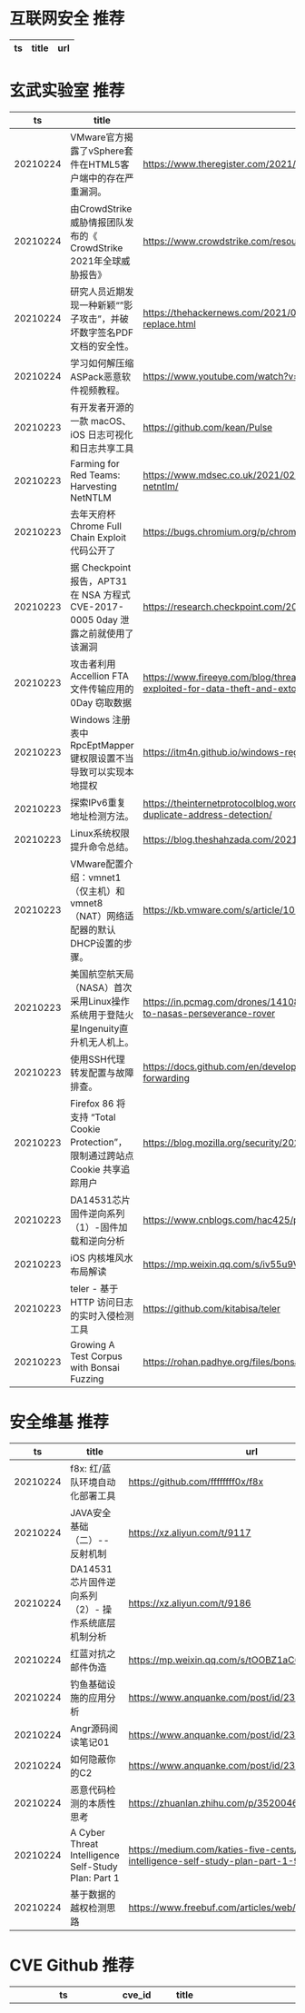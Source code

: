 # 互联网安全 推荐
| ts | title | url| 
| --- | --- | ---| 


# 玄武实验室 推荐
| ts | title | url| 
| --- | --- | ---| 
| 20210224 | VMware官方揭露了vSphere套件在HTML5客户端中的存在严重漏洞。 | https://www.theregister.com/2021/02/23/vmware_vsphere_critical_bugs/| 
| 20210224 | 由CrowdStrike威胁情报团队发布的《 CrowdStrike 2021年全球威胁报告》 | https://www.crowdstrike.com/resources/reports/global-threat-report/| 
| 20210224 | 研究人员近期发现一种新颖“”影子攻击”，并破坏数字签名PDF文档的安全性。 | https://thehackernews.com/2021/02/shadow-attacks-let-attackers-replace.html| 
| 20210224 | 学习如何解压缩ASPack恶意软件视频教程。 | https://www.youtube.com/watch?v=L0NwUMU-Pj4| 
| 20210223 | 有开发者开源的一款 macOS、iOS 日志可视化和日志共享工具 | https://github.com/kean/Pulse| 
| 20210223 | Farming for Red Teams: Harvesting NetNTLM | https://www.mdsec.co.uk/2021/02/farming-for-red-teams-harvesting-netntlm/| 
| 20210223 | 去年天府杯 Chrome Full Chain Exploit 代码公开了 | https://bugs.chromium.org/p/chromium/issues/detail?id=1146670| 
| 20210223 | 据 Checkpoint 报告，APT31 在 NSA 方程式 CVE-2017-0005 0day 泄露之前就使用了该漏洞 | https://research.checkpoint.com/2021/the-story-of-jian/| 
| 20210223 | 攻击者利用 Accellion FTA 文件传输应用的 0Day 窃取数据 | https://www.fireeye.com/blog/threat-research/2021/02/accellion-fta-exploited-for-data-theft-and-extortion.html| 
| 20210223 | Windows 注册表中 RpcEptMapper 键权限设置不当导致可以实现本地提权 | https://itm4n.github.io/windows-registry-rpceptmapper-exploit/| 
| 20210223 | 探索IPv6重复地址检测方法。 | https://theinternetprotocolblog.wordpress.com/2021/02/21/ipv6-duplicate-address-detection/| 
| 20210223 | Linux系统权限提升命令总结。 | https://blog.theshahzada.com/2021/01/linux-privilege-escalation.html| 
| 20210223 | VMware配置介绍：vmnet1（仅主机）和vmnet8（NAT）网络适配器的默认DHCP设置的步骤。 | https://kb.vmware.com/s/article/1026510| 
| 20210223 | 美国航空航天局（NASA）首次采用Linux操作系统用于登陆火星Ingenuity直升机无人机上。 | https://in.pcmag.com/drones/141086/linux-is-now-on-mars-thanks-to-nasas-perseverance-rover| 
| 20210223 | 使用SSH代理转发配置与故障排查。 | https://docs.github.com/en/developers/overview/using-ssh-agent-forwarding| 
| 20210223 | Firefox 86 将支持 “Total Cookie Protection”，限制通过跨站点 Cookie 共享追踪用户 | https://blog.mozilla.org/security/2021/02/23/total-cookie-protection/| 
| 20210223 | DA14531芯片固件逆向系列（1）-固件加载和逆向分析 | https://www.cnblogs.com/hac425/p/14437694.html| 
| 20210223 | iOS 内核堆风水布局解读 | https://mp.weixin.qq.com/s/iv55u9VC7R1rZmhbfTMcRA| 
| 20210223 | teler - 基于 HTTP 访问日志的实时入侵检测工具 | https://github.com/kitabisa/teler| 
| 20210223 | Growing A Test Corpus with Bonsai Fuzzing | https://rohan.padhye.org/files/bonsai-icse21.pdf| 


# 安全维基 推荐
| ts | title | url| 
| --- | --- | ---| 
| 20210224 | f8x: 红/蓝队环境自动化部署工具 | https://github.com/ffffffff0x/f8x| 
| 20210224 | JAVA安全基础（二）-- 反射机制 | https://xz.aliyun.com/t/9117| 
| 20210224 | DA14531芯片固件逆向系列（2）- 操作系统底层机制分析 | https://xz.aliyun.com/t/9186| 
| 20210224 | 红蓝对抗之邮件伪造 | https://mp.weixin.qq.com/s/tOOBZ1aC6SsjslCM70WKBQ| 
| 20210224 | 钓鱼基础设施的应用分析 | https://www.anquanke.com/post/id/231444| 
| 20210224 | Angr源码阅读笔记01 | https://www.anquanke.com/post/id/231460| 
| 20210224 | 如何隐蔽你的C2 | https://www.anquanke.com/post/id/231448| 
| 20210224 | 恶意代码检测的本质性思考 | https://zhuanlan.zhihu.com/p/352004681| 
| 20210224 | A Cyber Threat Intelligence Self-Study Plan: Part 1 | https://medium.com/katies-five-cents/a-cyber-threat-intelligence-self-study-plan-part-1-968b5a8daf9a| 
| 20210224 | 基于数据的越权检测思路 | https://www.freebuf.com/articles/web/252025.html| 


# CVE Github 推荐
| ts | cve_id | title | url | cve_detail| 
| --- | --- | --- | --- | ---| 
| 20210225T02:28:31Z | CVE-2021-21972 | CVE-2021-21972 Exploit | https://github.com/NS-Sp4ce/CVE-2021-21972 | The vSphere Client (HTML5) contains a remote code execution vulnerability in a vCenter Server plugin. A malicious actor with network access to port 443 may exploit this issue to execute commands with unrestricted privileges on the underlying operating system that hosts vCenter Server. This affects VMware vCenter Server (7.x before 7.0 U1c, 6.7 before 6.7 U3l and 6.5 before 6.5 U3n) and VMware Cloud Foundation (4.x before 4.2 and 3.x before 3.10.1.2).| 
| 20210225T02:24:52Z | CVE-2021-21972 | Proof of Concept Exploit for vCenter CVE-2021-21972 | https://github.com/horizon3ai/CVE-2021-21972 | | 
| 20210225T02:16:49Z | CVE-2021-21972 | Null | https://github.com/QmF0c3UK/CVE-2021-21972-vCenter-6.5-7.0-RCE-POC | The vSphere Client (HTML5) contains a remote code execution vulnerability in a vCenter Server plugin. A malicious actor with network access to port 443 may exploit this issue to execute commands with unrestricted privileges on the underlying operating system that hosts vCenter Server. This affects VMware vCenter Server (7.x before 7.0 U1c, 6.7 before 6.7 U3l and 6.5 before 6.5 U3n) and VMware Cloud Foundation (4.x before 4.2 and 3.x before 3.10.1.2).| 
| 20210225T00:35:40Z | CVE-2021-21972 | Null | https://github.com/yaunsky/CVE-2021-21972 | The vSphere Client (HTML5) contains a remote code execution vulnerability in a vCenter Server plugin. A malicious actor with network access to port 443 may exploit this issue to execute commands with unrestricted privileges on the underlying operating system that hosts vCenter Server. This affects VMware vCenter Server (7.x before 7.0 U1c, 6.7 before 6.7 U3l and 6.5 before 6.5 U3n) and VMware Cloud Foundation (4.x before 4.2 and 3.x before 3.10.1.2).| 
| 20210225T00:18:17Z | CVE-2020-17057 | Null | https://github.com/lsw29475/CVE-2020-17057 | Windows Win32k Elevation of Privilege Vulnerability| 
| 20210224T13:18:27Z | CVE-2020-0022 | Null | https://github.com/lsw29475/CVE-2020-0022 | | 
| 20210224T13:09:47Z | CVE-2021-21972 | VMSA-2021-0002 | https://github.com/ThanHuuTuan/CVE-2021-21972 | 未查询到CVE信息| 
| 20210224T12:43:56Z | CVE-2021-26904 | LMA ISIDA Retriever 5.2 allows SQL Injection | https://github.com/Security-AVS/-CVE-2021-26904 | 未查询到CVE信息| 
| 20210224T12:40:09Z | CVE-2021-26903 | ISIDA RETRIEVER v5.2" Reflected XSS | https://github.com/Security-AVS/CVE-2021-26903 | 未查询到CVE信息| 
| 20210224T10:57:22Z | CVE-2021-3327 | CVE-2021-3327 | https://github.com/IthacaLabs/CVE-2021-3327 | 未查询到CVE信息| 


# klee on Github 推荐
| ts | title | url | stars | forks| 
| --- | --- | --- | --- | ---| 
| 20210225T01:40:47Z | An open-source Chinese font derived from Fontworks% Klee One. 一款基于 FONTWORKS 的 Klee One 的开源中文字体。 | https://github.com/lxgw/LxgwWenKai | 102 | 3| 
| 20210224T21:09:42Z | Null | https://github.com/abbykleespie/LAWeek4AbbyKleespie.appstudio | 0 | 0| 
| 20210224T16:51:12Z | RVT is a collection of tools/libraries to support both static and dynamic verification of Rust programs. | https://github.com/project-oak/rust-verification-tools | 108 | 7| 
| 20210224T10:01:07Z | a leetcode question each day, your salary increment $100 per day | https://github.com/guoxiangCN/kLeetcode | 0 | 0| 
| 20210224T09:27:44Z | Safe KLEE API for Rust | https://github.com/markhakansson/klee-rs | 0 | 0| 
| 20210224T05:56:00Z | Create CFGs and compute complexity metrics for Python, C++, and Java code. | https://github.com/hmc-alpaqa/metrinome | 6 | 0| 
| 20210224T02:14:13Z | Null | https://github.com/c-kleerun/c-kleerun.github.io | 0 | 0| 
| 20210223T14:39:58Z | This is a Native Android project in which  Hydrokleen team can see their day to day task Can see their service location. Can post images and videos and day to day reports update team information Can call, email, message their customers Can provide overall services to the teams AC customers | https://github.com/Mostainahmed/HydroKleen | 0 | 0| 
| 20210223T01:13:31Z | C library to support Map2Check Tool | https://github.com/hbgit/map2check-library | 0 | 0| 
| 20210222T21:16:43Z | KLEE support llvm-9.0.0 | https://github.com/YizhuoZhai/yzklee | 0 | 0| 


# s2e on Github 推荐
| ts | title | url | stars | forks| 
| --- | --- | --- | --- | ---| 
| 20210220T17:34:12Z | S2E: A platform for multi-path program analysis with selective symbolic execution. | https://github.com/S2E/s2e | 97 | 22| 
| 20210219T07:34:16Z | Null | https://github.com/Anubhab1997/s2ecomm | 0 | 0| 
| 20210214T11:48:35Z | S2E website (s2e.systems) | https://github.com/S2E2/s2e2.github.io | 0 | 0| 
| 20210214T11:46:48Z | Your S2E project management tools. Visit https://s2e.systems/docs to get started. | https://github.com/S2E/s2e-env | 71 | 30| 
| 20210201T04:58:11Z | s2e develop  | https://github.com/xqx12/xqx | 6 | 12| 


# exploit on Github 推荐
| ts | title | url | stars | forks| 
| --- | --- | --- | --- | ---| 
| 20210225T02:24:00Z | This is my new exploit | https://github.com/VitexExploits/CaveX | 0 | 0| 
| 20210225T02:13:54Z | forked version of funtuna, a homebrew ps2 app launcher designed to ease the pain of getting a stable exploit for those that have a console uncompatible with FreeMcBoot that doesnt have a modchip | https://github.com/israpps/Funtuna-Fork | 2 | 0| 
| 20210225T02:09:40Z | All the Lua scripts I developed, including exploit scripts (please only use those for educational purposes) | https://github.com/SkiddDev/Scripts | 0 | 0| 
| 20210225T02:05:27Z | Repository Containing things that I used on my exploitdev study | https://github.com/pwnprince/ExploitdevStudy | 0 | 0| 
| 20210225T02:02:42Z | Open-Source Vulnerability Intelligence Center - Unified source of vulnerability, exploit and threat Intelligence feeds | https://github.com/Patrowl/PatrowlHearsData | 9 | 4| 
| 20210225T01:37:57Z | exploit-database-papers | https://github.com/offensive-security/exploitdb-papers | 282 | 40| 
| 20210225T01:21:25Z | OSINT, Threat Hunting, Network and Web Recon, Discovery, Enumeration, Vulnerability Mapping, Exploitation, Reporting | https://github.com/aryanguenthner/365 | 5 | 2| 
| 20210225T01:04:32Z | Fixes various exploits that exists in BungeeCord. | https://github.com/acrylic-style/BungeeCordExploitFixer | 0 | 0| 
| 20210225T00:50:12Z | 🔍NVD exploit & JVN(Japan Vulnerability Notes) easy description | https://github.com/nomi-sec/NVD-Exploit-List-Ja | 7 | 4| 
| 20210225T00:48:49Z | An open-source post-exploitation framework for students, researchers and developers. | https://github.com/malwaredllc/byob | 5909 | 1317| 


# backdoor on Github 推荐
| ts | title | url | stars | forks| 
| --- | --- | --- | --- | ---| 
| 20210225T01:28:09Z | TrojanZoo provides a universal pytorch platform to conduct security researches (especially backdoor attacks/defenses) of image classification in deep learning. | https://github.com/ain-soph/trojanzoo | 43 | 8| 
| 20210225T00:52:04Z | BaCKDooR PR0JECT, Une backdoor qui vous fera gagner du temps. (c%est mieux de la mettre dans une clé usb pour gagner du temps), Ouvrez Bckdr.bat et tout se fera tout seul. | https://github.com/3133gvng/BCKDR_PR0JECT | 1 | 0| 
| 20210225T00:37:23Z | Python Backdoor Generator | https://github.com/grenoxx/Back-X | 5 | 1| 
| 20210224T22:34:46Z | A curated list of backdoor learning resources | https://github.com/THUYimingLi/backdoor-learning-resources | 175 | 26| 
| 20210224T20:41:13Z | Null | https://github.com/EjHvorSerDuVildUdJim/backdoor | 0 | 0| 
| 20210224T18:52:09Z | Null | https://github.com/iK4oS/PremiumBackdoor.exe | 0 | 1| 
| 20210224T16:55:58Z | backdoor uiuiuiui | https://github.com/zeru2/backdoor | 0 | 0| 
| 20210224T15:11:14Z | Thefatrat a massive exploiting tool : Easy tool to generate backdoor and easy tool to post exploitation attack like browser attack and etc . This tool compiles a malware with popular payload and then the compiled malware can be execute on windows, android, mac . The malware that created with this tool also have an ability to bypass most AV software protection . | https://github.com/Screetsec/TheFatRat | 4971 | 1641| 
| 20210224T14:53:08Z | A sample app to demonstrate how to create Xamarin UITests using the Page Object architecture, Backdoor Methods and App Links (aka Deep Linking) | https://github.com/brminnick/UITestSampleApp | 32 | 25| 
| 20210224T14:17:24Z | Null | https://github.com/Wiilldd/backdoor | 0 | 0| 


# fuzz on Github 推荐
| ts | title | url | stars | forks| 
| --- | --- | --- | --- | ---| 
| 20210225T02:23:48Z | Fuzzy Emoji Search | https://github.com/ScottGuthart/fuzzy-emoji | 0 | 0| 
| 20210225T02:14:20Z | Experiments with verificarlo and fmriprep (BrainHack 2020ish) | https://github.com/glatard/fuzzy-fmriprep | 0 | 0| 
| 20210225T02:13:59Z | Null | https://github.com/miguellrodrigues/simple_fuzzy | 0 | 0| 
| 20210225T02:03:05Z | Null | https://github.com/OneTesseractInMultiverse/fuzzy-guacamole | 0 | 0| 
| 20210225T01:54:39Z | A self-hosted Fuzzing-As-A-Service platform | https://github.com/microsoft/onefuzz | 2271 | 116| 
| 20210225T01:46:38Z | Jupyter notebook relativo al corso Fuzzy 2021. Prof. Gaetano Vitale | https://github.com/antonioparadiso/Corso_fuzzy_2021 | 0 | 0| 
| 20210225T01:28:55Z | 📖 Guides and tutorials on how to fuzz Rust code | https://github.com/rust-fuzz/book | 51 | 11| 
| 20210225T01:16:52Z | To make fuzzing Rust easy | https://github.com/smoelius/test-fuzz | 0 | 0| 
| 20210225T00:40:59Z | OSS-Fuzz - continuous fuzzing for open source software. | https://github.com/google/oss-fuzz | 5967 | 1197| 
| 20210225T00:26:19Z | Null | https://github.com/PBearson/MQTT_Fuzzer | 0 | 0| 



# 日更新程序
